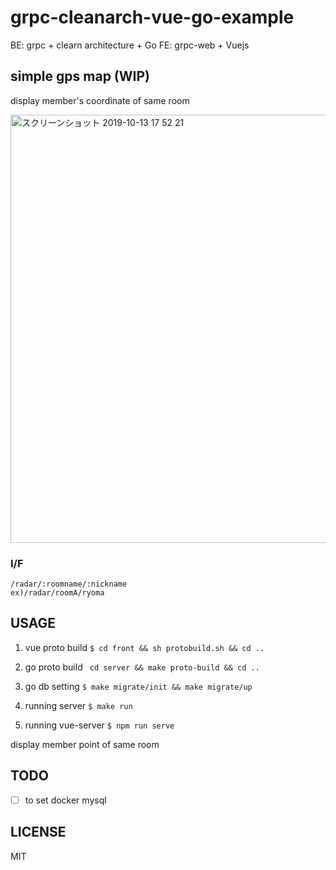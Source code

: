 # grpc-cleanarch-vue-go-example
BE: grpc + clearn architecture + Go
FE: grpc-web + Vuejs

## simple gps map (WIP)
display member's coordinate of same room

<img width="685" alt="スクリーンショット 2019-10-13 17 52 21" src="https://user-images.githubusercontent.com/21288308/67107581-b06ae880-f207-11e9-95e8-3def795f9514.png">


### I/F
```
/radar/:roomname/:nickname
ex)/radar/roomA/ryoma
```

## USAGE
1. vue proto build
``` $ cd front && sh protobuild.sh && cd ..  ```

2. go proto build
``` cd server && make proto-build && cd ..```

3. go db setting
```$ make migrate/init && make migrate/up ```

4. running server
```$ make run ```

5. running vue-server
```$ npm run serve ``` 

display member point of same room 

## TODO
- [ ] to set docker mysql

## LICENSE
MIT
